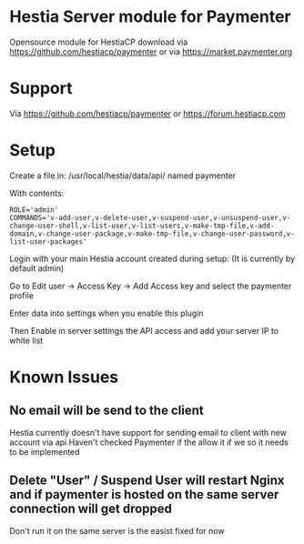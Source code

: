 # Hestia Server module for Paymenter

Opensource module for HestiaCP download via https://github.com/hestiacp/paymenter or via https://market.paymenter.org

# Support

Via https://github.com/hestiacp/paymenter or https://forum.hestiacp.com

# Setup

Create a file in:
/usr/local/hestia/data/api/ named paymenter

With contents:

```
ROLE='admin'
COMMANDS='v-add-user,v-delete-user,v-suspend-user,v-unsuspend-user,v-change-user-shell,v-list-user,v-list-users,v-make-tmp-file,v-add-domain,v-change-user-package,v-make-tmp-file,v-change-user-password,v-list-user-packages'
```

Login with your main Hestia account created during setup: (It is currently by default admin)

Go to Edit user -> Access Key -> Add Access key  and select the paymenter profile

Enter data into settings when you enable this plugin

Then Enable in server settings the API access and add your server IP to white list

# Known Issues

## No email will be send to the client 
Hestia currently doesn't have support for sending email to client with new account via api 
Haven't checked Paymenter if the allow it if we so it needs to be implemented

## Delete "User" / Suspend User will restart Nginx and if paymenter is hosted on the same server connection will get dropped

Don't run it on the same server is the easist fixed for now
